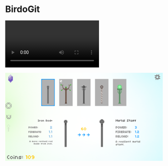 # BirdoGit

![alt text](https://github.com/ryanmoser/Birdo/blob/master/bridgogif.mp4 "Gameplay")


![alt text](https://github.com/ryanmoser/Birdo/blob/master/birdo1.png "Upgrade Menu")
